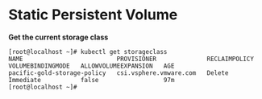 # Static Persistent Volume 

**Get the current storage class**
```
[root@localhost ~]# kubectl get storageclass
NAME                          PROVISIONER              RECLAIMPOLICY   VOLUMEBINDINGMODE   ALLOWVOLUMEEXPANSION   AGE
pacific-gold-storage-policy   csi.vsphere.vmware.com   Delete          Immediate           false                  97m
[root@localhost ~]# 
```
